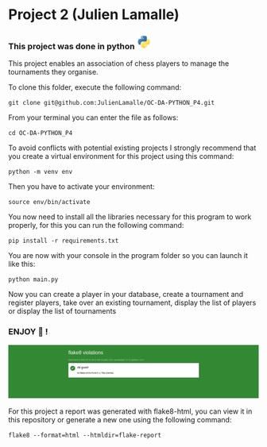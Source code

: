 # Project 2 (Julien Lamalle)

### This project was done in python <img src="https://raw.githubusercontent.com/devicons/devicon/master/icons/python/python-original.svg" alt="python" width="30" height="30"/>

This project enables an association of chess players to manage the tournaments they organise.

To clone this folder, execute the following command: 

```
git clone git@github.com:JulienLamalle/OC-DA-PYTHON_P4.git
```

From your terminal you can enter the file as follows: 

```
cd OC-DA-PYTHON_P4
```

To avoid conflicts with potential existing projects I strongly recommend that you create a virtual environment for this project using this command:

```
python -m venv env
```

Then you have to activate your environment:

```
source env/bin/activate
```

You now need to install all the libraries necessary for this program to work properly, for this you can run the following command: 

```
pip install -r requirements.txt
```

You are now with your console in the program folder so you can launch it like this: 

```
python main.py
```

Now you can create a player in your database, create a tournament and register players, take over an existing tournament, display the list of players or display the list of tournaments

### ENJOY 🎉 ! 


![alt text](/images/good.png)


For this project a report was generated with flake8-html, you can view it in this repository or generate a new one using the following command:

```
flake8 --format=html --htmldir=flake-report
```

